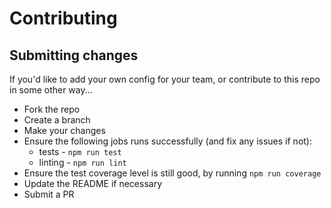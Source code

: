 # Contributing

## Submitting changes

If you'd like to add your own config for your team, or contribute to this repo in some other way...
* Fork the repo
* Create a branch
* Make your changes
* Ensure the following jobs runs successfully (and fix any issues if not):
  * tests - `npm run test`
  * linting - `npm run lint`
* Ensure the test coverage level is still good, by running `npm run coverage`
* Update the README if necessary
* Submit a PR
